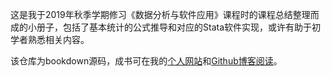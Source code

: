 这是我于2019年秋季学期修习《数据分析与软件应用》课程时的课程总结整理而成的小册子，包括了基本统计的公式推导和对应的Stata软件实现，或许有助于初学者熟悉相关内容。

该仓库为bookdown源码，成书可在我的[个人网站](https://hedaozi.com/content/technology/data-analysis/statistics/data-analysis-and-software-application)和[Github博客阅读](https://hedaozi.github.io/Books/technology/data-analysis/statistics/data-analysis-and-software-application/)。
